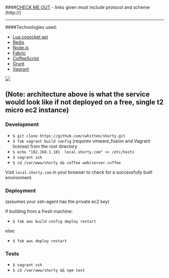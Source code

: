 ####[CHECK ME OUT](http://ec2-52-24-108-248.us-west-2.compute.amazonaws.com/) - links given must include protocol and scheme (http://)

---

####Technologies used:

- [Lua cosocket api](https://github.com/openresty/lua-nginx-module)
- [Redis](http://redis.io/)
- [Node.js](https://nodejs.org/)
- [Fabric](http://www.fabfile.org/)
- [CoffeeScript](http://coffeescript.org/)
- [Grunt](http://gruntjs.com/)
- [Vagrant](https://www.vagrantup.com/)

![](http://i.imgur.com/1XG2zIm.jpg)

(Note: architecture above is what the service would look like if not deployed on a free, single t2 micro ec2 instance)
---

### Development

- `$ git clone https://github.com/cwhitten/shorty.git`
- `$ fab vagrant build config` (requires vmware_fusion and Vagrant license) from the root directory
- `$ echo "192.168.1.101  local.shorty.com" >> /etc/hosts`
- `$ vagrant ssh`
- `$ cd /var/www/shorty && coffee web/server.coffee`

Visit `local.shorty.com` in your browser to check for a successfully built environment.

### Deployment

(assumes your ssh-agent has the private ec2 key)


If building from a fresh machine:

- `$ fab aws build config deploy restart`

else:

- `$ fab aws deploy restart`

### Tests

- `$ vagrant ssh`
- `$ cd /var/www/shorty && npm test`
